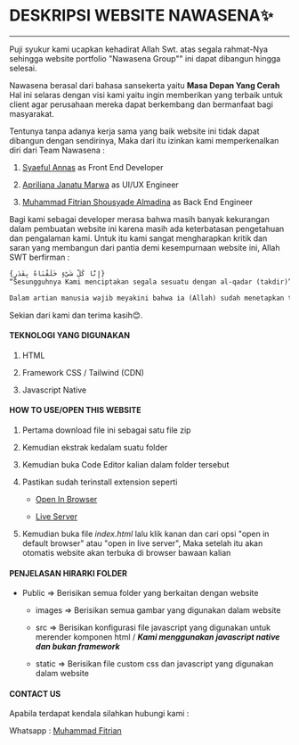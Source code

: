 # DESKRIPSI WEBSITE NAWASENA✨

---

Puji syukur kami ucapkan kehadirat Allah Swt. atas segala rahmat-Nya sehingga website portfolio "Nawasena Group"" ini dapat dibangun hingga selesai.

Nawasena berasal dari bahasa sansekerta yaitu **Masa Depan Yang Cerah** Hal ini selaras dengan visi kami yaitu ingin memberikan yang terbaik untuk client agar perusahaan mereka dapat berkembang dan bermanfaat bagi masyarakat. 

Tentunya tanpa adanya kerja sama yang baik website ini tidak dapat dibangun dengan sendirinya, Maka dari itu izinkan kami memperkenalkan diri dari Team Nawasena :

1. [Syaeful Annas](https://portfolio-v1-tau-three.vercel.app/) as Front End Developer

2. [Apriliana Janatu Marwa](https://www.instagram.com/ajmarwa_/) as UI/UX Engineer

3. [Muhammad Fitrian Shousyade Almadina](https://shousyadev.vercel.app/) as Back End Engineer

Bagi kami sebagai developer merasa bahwa masih banyak kekurangan dalam pembuatan website ini karena masih ada keterbatasan pengetahuan dan pengalaman kami. Untuk itu kami sangat mengharapkan kritik dan saran yang membangun dari pantia demi kesempurnaan website ini, Allah SWT berfirman :

```html
{إِنَّا كُلَّ شَيْءٍ خَلَقْنَاهُ بِقَدَرٍ}
“Sesungguhnya Kami menciptakan segala sesuatu dengan al-qadar (takdir)” (QS al-Qamar: 49).

Dalam artian manusia wajib meyakini bahwa ia (Allah) sudah menetapkan takdir/ketetapan untuk semua mahluknya
```

Sekian dari kami dan terima kasih😊.

#### **TEKNOLOGI YANG DIGUNAKAN**

1. HTML

2. Framework CSS / Tailwind (CDN)

3. Javascript Native

#### **HOW TO USE/OPEN THIS WEBSITE**

1. Pertama download file ini sebagai satu file zip 

2. Kemudian ekstrak kedalam suatu folder

3. Kemudian buka Code Editor kalian dalam folder tersebut

4. Pastikan sudah terinstall extension seperti
   
   - [Open In Browser](https://marketplace.visualstudio.com/items?itemName=techer.open-in-browser)
   
   - [Live Server](https://marketplace.visualstudio.com/items?itemName=ritwickdey.LiveServer)

5. Kemudian buka file *index.html* lalu klik kanan dan cari opsi "open in default browser" atau "open in live server", Maka setelah itu akan otomatis website akan terbuka di browser bawaan kalian

#### **PENJELASAN HIRARKI FOLDER**

- Public => Berisikan semua folder yang berkaitan dengan website
  
  - images => Berisikan semua gambar yang digunakan dalam website
  
  - src => Berisikan konfigurasi file javascript yang digunakan untuk merender komponen html / ***Kami menggunakan javascript native dan bukan framework***
  
  - static => Berisikan file custom css dan javascript yang digunakan dalam website 

#### **CONTACT US**

Apabila terdapat kendala silahkan hubungi kami :

Whatsapp : [Muhammad Fitrian](https://wa.me/6285314495133)
